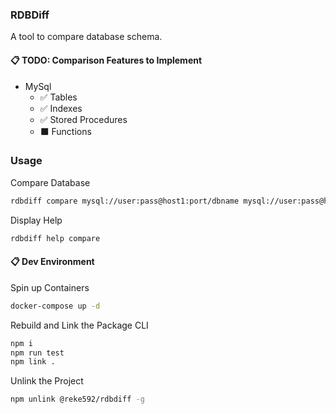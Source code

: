 ### RDBDiff

A tool to compare database schema.

#### 📋 **TODO: Comparison Features to Implement**

- MySql
  - ✅ Tables
  - ✅ Indexes
  - ✅ Stored Procedures
  - ⬛ Functions

### Usage

Compare Database

```sh
rdbdiff compare mysql://user:pass@host1:port/dbname mysql://user:pass@host2:port/dbname
```

Display Help

```sh
rdbdiff help compare
```

#### 📋 **Dev Environment**

Spin up Containers

```sh
docker-compose up -d
```

Rebuild and Link the Package CLI

```sh
npm i
npm run test
npm link .
```

Unlink the Project

```sh
npm unlink @reke592/rdbdiff -g
```
